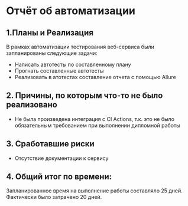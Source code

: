 # **Отчёт об автоматизации**

## **1.Планы и Реализация**

В рамках автоматизации тестирования веб-сервиса были запланированы следующие задачи:

- Написать автотесты по составленному плану
- Прогнать составленные автотесты
- Реализовать в атотестах составление отчета с помощью Allure


## **2. Причины, по которым что-то не было реализовано**

- Не была произведена интеграция с CI Actions, т.к. это не было обязательным требованием при выполнении дипломной работы

## **3. Сработавшие риски**

- Отсутствие документации к сервису

## **4. Общий итог по времени:**

Запланированное время на выполнение работы составляло 25 дней. Фактически было затрачено 20 дней.
